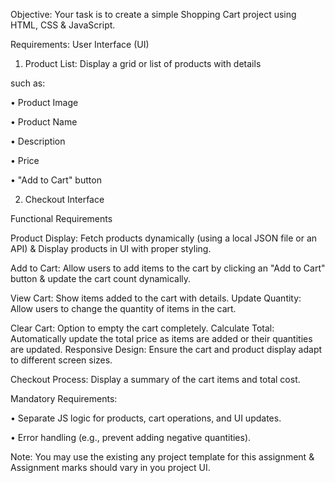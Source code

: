 Objective: Your task is to create a simple Shopping Cart project using HTML, CSS & JavaScript.

Requirements: User Interface (UI)

1. Product List: Display a grid or list of products with details

such as:

• Product Image

• Product Name

• Description

• Price

• "Add to Cart" button

2. Checkout Interface

Functional Requirements

Product Display: Fetch products dynamically (using a local JSON file or an API) & Display products in UI with proper styling.

Add to Cart: Allow users to add items to the cart by clicking an "Add to Cart" button & update the cart count dynamically.

View Cart: Show items added to the cart with details. Update Quantity: Allow users to change the quantity of items in the cart.

Clear Cart: Option to empty the cart completely. Calculate Total: Automatically update the total price as items are added or their quantities are updated. Responsive Design: Ensure the cart and product display adapt to different screen sizes.

Checkout Process: Display a summary of the cart items and total cost.

Mandatory Requirements:

• Separate JS logic for products, cart operations, and UI updates.

• Error handling (e.g., prevent adding negative quantities).

Note: You may use the existing any project template for this assignment & Assignment marks should vary in you project UI.
